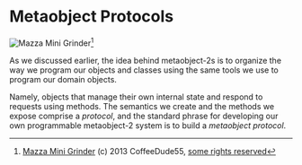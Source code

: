 # Metaobject Protocols

![Mazza Mini Grinder](images/7/mazza-mini.jpg)[^mazzamini]

[^mazzamini]: [Mazza Mini Grinder](https://www.flickr.com/photos/102043207@N06/11232140886) (c) 2013 CoffeeDude55, [some rights reserved](https://creativecommons.org/licenses/by/2.0/)

As we discussed earlier, the idea behind metaobject-2s is to organize the way we program our objects and classes using the same tools we use to program our domain objects.

Namely, objects that manage their own internal state and respond to requests using methods. The semantics we create and the methods we expose comprise a *protocol*, and the standard phrase for developing our own programmable metaobject-2 system is to build a *metaobject protocol*.